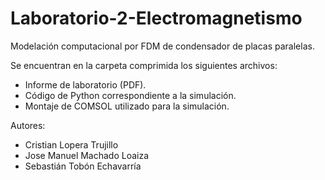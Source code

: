 # Laboratorio-2-Electromagnetismo
Modelación computacional por FDM de condensador de placas paralelas.

Se encuentran en la carpeta comprimida los siguientes archivos:
- Informe de laboratorio (PDF).
- Código de Python correspondiente a la simulación.
- Montaje de COMSOL utilizado para la simulación.

Autores:
- Cristian Lopera Trujillo
- Jose Manuel Machado Loaiza
- Sebastián Tobón Echavarría
